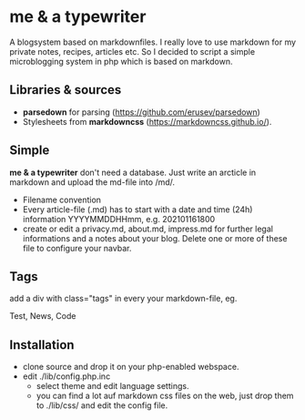 # me & a typewriter

A blogsystem based on markdownfiles.
I really love to use markdown for my private notes, recipes, articles etc.
So I decided to script a simple microblogging system in php which is based on markdown.

## Libraries & sources
* __parsedown__ for parsing (https://github.com/erusev/parsedown)
* Stylesheets from __markdowncss__ (https://markdowncss.github.io/).

## Simple
__me & a typewriter__ don't need a database. Just write an arcticle in markdown and upload the md-file into /md/.

* Filename convention
 * Every article-file (.md) has to start with a date and time (24h) information YYYYMMDDHHmm, e.g. 202101161800
 * create or edit a privacy.md, about.md, impress.md for further legal informations and a notes about your blog. Delete one or more of these file to configure your navbar.

## Tags

add a div with class="tags" in every your markdown-file, eg.

 <div class="tags">Test, News, Code</div>

## Installation
* clone source and drop it on your php-enabled webspace.
* edit ./lib/config.php.inc
  * select theme and edit language settings.
  * you can find a lot auf markdown css files on the web, just drop them to ./lib/css/ and edit the config file.
